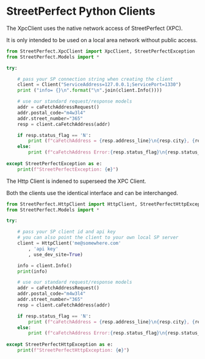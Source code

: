 # StreetPerfect Python Clients

The XpcClient uses the native network access of StreetPerfect (XPC).

It is only intended to be used on a local area network without public access.

```Python
from StreetPerfect.XpcClient import XpcClient, StreetPerfectException
from StreetPerfect.Models import *

try:

    # pass your SP connection string when creating the client
    client = Client("ServiceAddress=127.0.0.1;ServicePort=1330")
    print ("info= {}\n".format("\n".join(client.Info())))

    # use our standard request/response models 
    addr = caFetchAddressRequest()
    addr.postal_code="m4w3l4"
    addr.street_number="365"
    resp = client.caFetchAddress(addr)

    if resp.status_flag == 'N':
        print (f"caFetchAddress = {resp.address_line}\n{resp.city}, {resp.province}, {resp.postal_code}\n")
    else:
        print (f"caFetchAddress Error:{resp.status_flag}\n{resp.status_messages}\n")
        
except StreetPerfectException as e:
    print(f"StreetPerfectException: {e}")
```    
    
The Http Client is indened to superseed the XPC Client.

Both the clients use the identical interface and can be interchanged.

```Python
from StreetPerfect.HttpClient import HttpClient, StreetPerfectHttpException
from StreetPerfect.Models import *

try:

    # pass your SP client id and api key
    # you can also point the client to your own local SP server
    client = HttpClient('me@somewhere.com'
        , 'api key'
        , use_dev_site=True)

    info = client.Info()
    print(info)

    # use our standard request/response models 
    addr = caFetchAddressRequest()
    addr.postal_code="m4w3l4"
    addr.street_number="365"
    resp = client.caFetchAddress(addr)

    if resp.status_flag == 'N':
        print (f"caFetchAddress = {resp.address_line}\n{resp.city}, {resp.province}, {resp.postal_code}\n")
    else:
        print (f"caFetchAddress Error:{resp.status_flag}\n{resp.status_messages}\n")
        
except StreetPerfectHttpException as e:
    print(f"StreetPerfectHttpException: {e}")
```    
    